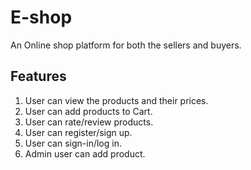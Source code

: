# E-shop

  An Online shop platform for both the sellers and buyers.

## Features

1. User can view the products and their prices.
2. User can add products to Cart.
3. User can rate/review products.
4. User can register/sign up.
5. User can sign-in/log in.
6. Admin user can add product.

